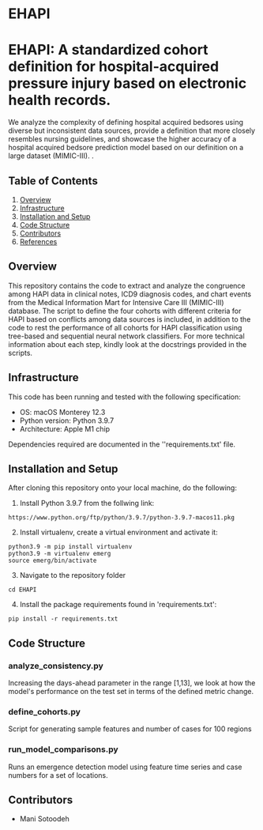 # EHAPI

# EHAPI: A standardized cohort definition for hospital-acquired pressure injury based on electronic health records.

We analyze the complexity of defining hospital acquired bedsores using diverse but inconsistent data sources, provide a definition that more closely resembles nursing guidelines, and showcase the higher accuracy of a hospital acquired bedsore prediction model based on our definition on a large dataset (MIMIC-III).
.


## Table of Contents

1. [Overview](https://github.com/manisci/EHAPI#overview)
2. [Infrastructure](https://github.com/manisci/EHAPI#infrastructure)
3. [Installation and Setup](https://github.com/manisci/EHAPI#installation-and-setup)
4. [Code Structure](https://github.com/manisci/EHAPI#code-structure)
5. [Contributors](https://github.com/manisci/EHAPI#contributors)
6. [References](https://github.com/manisci/EHAPI#references)

## Overview

This repository contains the code to extract and analyze the congruence among HAPI data in clinical notes, ICD9 diagnosis codes, and chart events from the Medical Information Mart for Intensive Care III (MIMIC-III) database. The script to define the four cohorts with different criteria for HAPI based on conflicts among data sources is included, in addition to the code to rest the performance of all cohorts for HAPI classification using tree-based and sequential neural network classifiers. For more technical information about each step, kindly look at the docstrings provided in the scripts.

## Infrastructure

This code has been running and tested with the following specification:

* OS: macOS Monterey	12.3
* Python version: Python 3.9.7
* Architecture: Apple M1 chip

Dependencies required are documented in the ''requirements.txt' file. 

## Installation and Setup

After cloning this repository onto your local machine, do the following:
1. Install Python 3.9.7 from the follwing link:
```
https://www.python.org/ftp/python/3.9.7/python-3.9.7-macos11.pkg
```
2. Install virtualenv, create a virtual environment and activate it:
```
python3.9 -m pip install virtualenv
python3.9 -m virtualenv emerg
source emerg/bin/activate
```
3. Navigate to the repository folder
```
cd EHAPI
```
4. Install the package requirements found in 'requirements.txt':
```
pip install -r requirements.txt
```
## Code Structure

### analyze_consistency.py 
Increasing the days-ahead parameter in the range [1,13], we look at how the model's performance on the test set in terms of the defined metric change.

### define_cohorts.py
Script for generating sample features and number of cases for 100 regions

### run_model_comparisons.py 
Runs an emergence detection model using feature time series
and case numbers for a set of locations. 

## Contributors
* Mani Sotoodeh 

